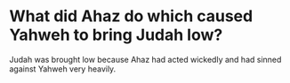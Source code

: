 # What did Ahaz do which caused Yahweh to bring Judah low?

Judah was brought low because Ahaz had acted wickedly and had sinned against Yahweh very heavily.
